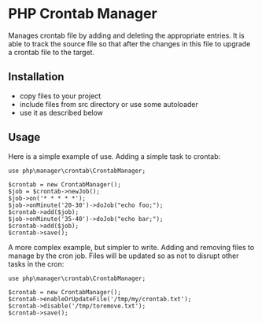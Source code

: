 PHP Crontab Manager
===================

Manages crontab file by adding and deleting the appropriate entries. It is able
to track the source file so that after the changes in this file to upgrade a 
crontab file to the target.

Installation
------------

* copy files to your project
* include files from src directory or use some autoloader
* use it as described below

Usage
-----

Here is a simple example of use. Adding a simple task to crontab:

    use php\manager\crontab\CrontabManager;
    
    $crontab = new CrontabManager();
    $job = $crontab->newJob();
    $job->on('* * * * *');
    $job->onMinute('20-30')->doJob("echo foo;");
    $crontab->add($job);
    $job->onMinute('35-40')->doJob("echo bar;");
    $crontab->add($job);
    $crontab->save();
    
A more complex example, but simpler to write. Adding and removing files to 
manage by the cron job. Files will be updated so as not to disrupt other tasks
in the cron:

    use php\manager\crontab\CrontabManager;
    
    $crontab = new CrontabManager();
    $crontab->enableOrUpdateFile('/tmp/my/crontab.txt');
    $crontab->disable('/tmp/toremove.txt');
    $crontab->save();
    

